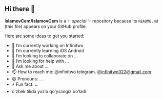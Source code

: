 ## Hi there 👋


**IslamovCem/IslamovCem** is a ✨ _special_ ✨ repository because its `README.md` (this file) appears on your GitHub profile.

Here are some ideas to get you started:

- 🔭 I’m currently working on Infinitwo
- 🌱 I’m currently learning iOS Android 
- 👯 I’m looking to collaborate on ...
- 🤔 I’m looking for help with ...
- 💬 Ask me about ...
- 📫 How to reach me: @infinitwo telegram. @infinitwo022@gmail.com
- 😄 Pronouns: ...
- ⚡ Fun fact: ...
- o'zbek tilida yozib qo'ysangiz bo'ladi
